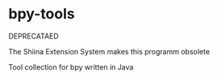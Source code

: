 # bpy-tools
DEPRECATAED

The Shiina Extension System makes this programm obsolete

Tool collection for bpy written in Java
